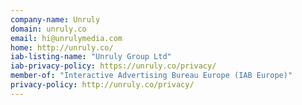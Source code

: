 ```yaml
---
company-name: Unruly
domain: unruly.co
email: hi@unrulymedia.com
home: http://unruly.co/
iab-listing-name: "Unruly Group Ltd"
iab-privacy-policy: https://unruly.co/privacy/
member-of: "Interactive Advertising Bureau Europe (IAB Europe)"
privacy-policy: http://unruly.co/privacy/
---
```




